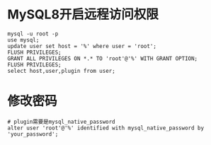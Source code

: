 # MySQL8开启远程访问权限

	mysql -u root -p
	use mysql;
	update user set host = '%' where user = 'root';
	FLUSH PRIVILEGES;
	GRANT ALL PRIVILEGES ON *.* TO 'root'@'%' WITH GRANT OPTION;
	FLUSH PRIVILEGES;
	select host,user,plugin from user;

# 修改密码
	# plugin需要是mysql_native_password
	alter user 'root'@'%' identified with mysql_native_password by 'your_password';
	
